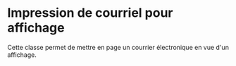 Impression de courriel pour affichage
=====================================

Cette classe permet de mettre en page un courrier électronique en vue d'un affichage.
